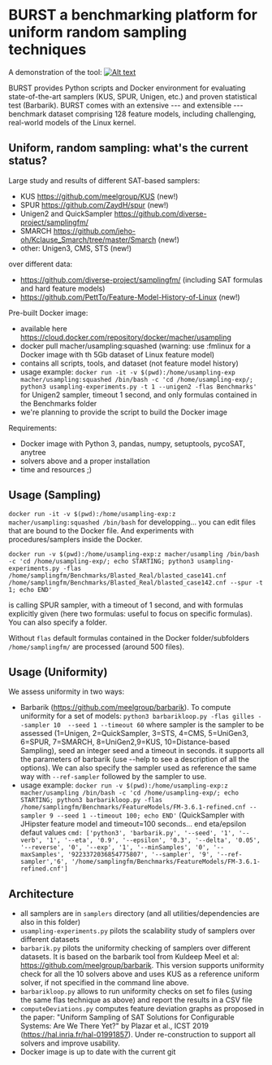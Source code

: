 # BURST a benchmarking platform for uniform random sampling techniques

A demonstration of the tool: 
[![Alt
text]()](https://www.youtube.com/watch?v=sSKosyrfitA)

BURST provides Python scripts and Docker environment for evaluating state-of-the-art samplers (KUS, SPUR, Unigen, etc.) and proven statistical test (Barbarik). 
BURST comes with an extensive --- and extensible --- benchmark dataset comprising 128 feature models, including challenging, real-world models of the Linux kernel.

## Uniform, random sampling: what's the current status?

 Large study and results of different SAT-based samplers:
 * KUS https://github.com/meelgroup/KUS (new!)
 * SPUR https://github.com/ZaydH/spur (new!) 
 * Unigen2 and QuickSampler https://github.com/diverse-project/samplingfm/
 * SMARCH https://github.com/jeho-oh/Kclause_Smarch/tree/master/Smarch (new!)
 * other: Unigen3, CMS, STS (new!)
 
 over different data:
 * https://github.com/diverse-project/samplingfm/ (including SAT formulas and hard feature models)
 * https://github.com/PettTo/Feature-Model-History-of-Linux (new!)

Pre-built Docker image: 
 * available here https://cloud.docker.com/repository/docker/macher/usampling
 * docker pull macher/usampling:squashed (warning: use :fmlinux for a Docker image with th 5Gb dataset of Linux feature model)
 * contains all scripts, tools, and dataset (not feature model history)
 * usage example: `docker run -it -v $(pwd):/home/usampling-exp macher/usampling:squashed /bin/bash -c 'cd /home/usampling-exp/; python3 usampling-experiments.py -t 1 --unigen2 -flas Benchmarks'` for Unigen2 sampler, timeout 1 second, and only formulas contained in the Benchmarks folder
 * we're planning to provide the script to build the Docker image
 
 Requirements:
  * Docker image with Python 3, pandas, numpy, setuptools, pycoSAT, anytree 
  * solvers above and a proper installation 
  * time and resources ;) 

## Usage (Sampling)

`docker run -it -v $(pwd):/home/usampling-exp:z macher/usampling:squashed /bin/bash`
for developping... you can edit files that are bound to the Docker file. And experiments with procedures/samplers inside the Docker. 

`docker run -v $(pwd):/home/usampling-exp:z macher/usampling /bin/bash -c 'cd /home/usampling-exp/; echo STARTING; python3 usampling-experiments.py -flas /home/samplingfm/Benchmarks/Blasted_Real/blasted_case141.cnf /home/samplingfm/Benchmarks/Blasted_Real/blasted_case142.cnf --spur -t 1; echo END'`

is calling SPUR sampler, with a timeout of 1 second, and with formulas explicitly given (here two formulas: useful to focus on specific formulas). 
You can also specify a folder.

Without `flas` default formulas contained in the Docker folder/subfolders `/home/samplingfm/` are processed (around 500 files).

## Usage (Uniformity)

We assess uniformity in two ways:

 * Barbarik (https://github.com/meelgroup/barbarik).  To compute uniformity for a set of models: `python3 barbarikloop.py -flas gilles --sampler 10  --seed 1 --timeout 60` where sampler is the sampler to be assessed (1=Unigen, 2=QuickSampler, 3=STS, 4=CMS, 5=UniGen3, 6=SPUR, 7=SMARCH, 8=UniGen2,9=KUS, 10=Distance-based Sampling), seed an integer seed and a timeout in seconds. it supports all the parameters of barbarik (use --help to see a description of all the options). We can also specify the sampler used as reference the same way with `--ref-sampler` followed by the sampler to use.
 * usage example: `docker run -v $(pwd):/home/usampling-exp:z macher/usampling /bin/bash -c 'cd /home/usampling-exp/; echo STARTING; python3 barbarikloop.py -flas /home/samplingfm/Benchmarks/FeatureModels/FM-3.6.1-refined.cnf --sampler 9 --seed 1 --timeout 100; echo END'` (QuickSampler with JHipster feature model and timeout=100 seconds... end eta/epsilon defaut values `cmd: ['python3', 'barbarik.py', '--seed', '1', '--verb', '1', '--eta', '0.9', '--epsilon', '0.3', '--delta', '0.05', '--reverse', '0', '--exp', '1', '--minSamples', '0', '--maxSamples', '9223372036854775807', '--sampler', '9', '--ref-sampler','6', '/home/samplingfm/Benchmarks/FeatureModels/FM-3.6.1-refined.cnf']` 

## Architecture

 * all samplers are in `samplers` directory (and all utilities/dependencies are also in this folder)
 * `usampling-experiments.py` pilots the scalability study of samplers over different datasets 
 * `barbarik.py` pilots the uniformity checking of samplers over different datasets. It is based on the barbarik tool from Kuldeep Meel et al: https://github.com/meelgroup/barbarik. This version supports uniformity check for all the 10 solvers above and uses KUS as a reference uniform solver, if not specified in the command line above.
 * `barbarikloop.py` allows to run uniformity checks on set fo files (using the same flas technique as above) and report the results in a CSV file
 * `computeDeviations.py` computes feature deviation graphs as proposed in the paper: "Uniform Sampling of SAT Solutions for Configurable Systems: Are We There Yet?" by Plazar et al., ICST 2019 (https://hal.inria.fr/hal-01991857). Under re-construction to support all solvers and improve usability.    
 * Docker image is up to date with the current git

